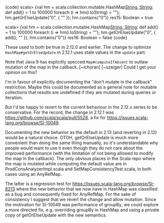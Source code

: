{code}
scala> {val hm = scala.collection.mutable.HashMap[String, String](); def add() = 1 to 100000 foreach (i => hm(i.toString) =  ""); hm.getOrElseUpdate("0", {        "" }); hm.contains("0")}
res15: Boolean = true

scala> {val hm = scala.collection.mutable.HashMap[String, String](); def add() = 1 to 100000 foreach (i => hm(i.toString) =  ""); hm.getOrElseUpdate("0", { add(); "" }); hm.contains("0")}
res16: Boolean = false
{code}


These used to both be true in 2.12.0 and earlier. The change to optimize `HashMap#getOrElseUpdate` in 2.12.1 uses stale values in the `update` part.

Note that Java 9 has explicitly specced `Map#computeIfAbsent` to outlaw mutation of the map in the callback. 
[~ichoran]  [~szeiger] Could I get your opinion on this?

I'm in favour of explicitly documenting the "don't mutate in the callback" restriction. Maybe this could be documented as a general note for mutable collections that results are undefined if they are mutated during queries or iteration.

But I'd be happy to revert to the current behaviour in the 2.12.x series to be conservative.
For the record, the change in 2.12.1 was https://github.com/scala/scala/pull/5528, a fix for https://issues.scala-lang.org/browse/SI-10049.

Documenting the new behavior as the default in 2.13 (and reverting in 2.12) would be a natural choice. OTOH, getOrElseUpdate is much more convenient than doing the same thing manually, so it's understandable why people would want to use it even though they do not care about the improved performance (with the limitation of not being allowed to modify the map in the callback). The only obvious places in the Scala repo where the map is mutated while computing the default value are in ProdConsAnalyzerImpl.scala and SetMapConsistencyTest.scala, in both cases using an AnyRefMap.

The latter is a regression test for https://issues.scala-lang.org/browse/SI-8213 where the new behavior that we now have in HashMap was classified as a bug and consequently fixed for AnyRefMap. For the sake of consistency I suggest that we revert the change and allow mutation. Since the motivation for SI-10049 was performance of groupBy, we could explore a more directed fix, e.g. overriding groupBy in HashMap and using a private copy of getOrElseUpdate with the new semantics.
